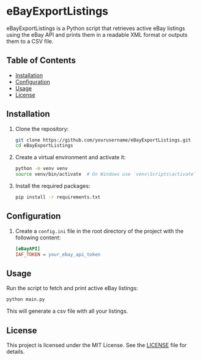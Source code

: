 # eBayExportListings

eBayExportListings is a Python script that retrieves active eBay listings using the eBay API and prints them in a readable XML format or outputs them to a CSV file.

## Table of Contents

- [Installation](#installation)
- [Configuration](#configuration)
- [Usage](#usage)
- [License](#license)

## Installation

1. Clone the repository:

   ```sh
   git clone https://github.com/yourusername/eBayExportListings.git
   cd eBayExportListings
   ```

2. Create a virtual environment and activate it:

   ```sh
   python -m venv venv
   source venv/bin/activate  # On Windows use `venv\Scripts\activate`
   ```

3. Install the required packages:

   ```sh
   pip install -r requirements.txt
   ```

## Configuration

1. Create a `config.ini` file in the root directory of the project with the following content:

   ```ini
   [eBayAPI]
   IAF_TOKEN = your_ebay_api_token
   ```

## Usage

Run the script to fetch and print active eBay listings:

```sh
python main.py
```

This will generate a csv file with all your listings.

## License

This project is licensed under the MIT License. See the [LICENSE](LICENSE) file for details.
